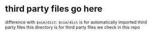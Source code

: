 # third party files go here

difference with `$nim/dist`:
`$nim/dist` is for automatically imported third party files
this directory is for third party files we check in this repo
